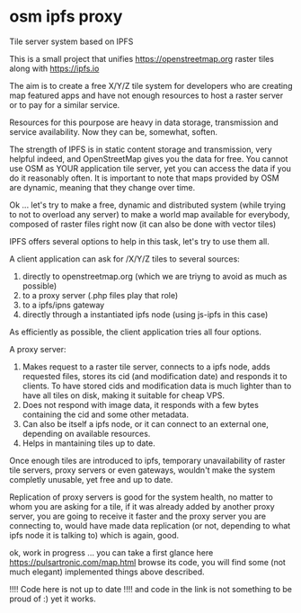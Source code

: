 # osm ipfs proxy
Tile server system based on IPFS

This is a small project that unifies https://openstreetmap.org raster tiles along with https://ipfs.io

The aim is to create a free X/Y/Z tile system for developers who are creating map featured apps and have not enough resources to host a raster server or to pay for a similar service.

Resources for this pourpose are heavy in data storage, transmission and service availability. Now they can be, somewhat, soften.

The strength of IPFS is in static content storage and transmission, very helpful indeed, and OpenStreetMap gives you the data for free. You cannot use OSM as YOUR application tile server, yet you can access the data if you do it reasonably often. It is important to note that maps provided by OSM are dynamic, meaning that they change over time.

Ok ... let's try to make a free, dynamic and distributed system (while trying to not to overload any server) to make a world map available for everybody, composed of raster files right now (it can also be done with vector tiles)

IPFS offers several options to help in this task, let's try to use them all.

A client application can ask for /X/Y/Z tiles to several sources:
1) directly to openstreetmap.org (which we are triyng to avoid as much as possible)
2) to a proxy server (.php files play that role)
3) to a ipfs/ipns gateway
4) directly through a instantiated ipfs node (using js-ipfs in this case)

As efficiently as possible, the client application tries all four options.

A proxy server:
1) Makes request to a raster tile server, connects to a ipfs node, adds requested files, stores its cid (and modification date) and responds it to clients. To have stored cids and modification data is much lighter than to have all tiles on disk, making it suitable for cheap VPS.
2) Does not respond with image data, it responds with a few bytes containing the cid and some other metadata.
3) Can also be itself a ipfs node, or it can connect to an external one, depending on available resources.
4) Helps in mantaining tiles up to date.

Once enough tiles are introduced to ipfs, temporary unavailability of raster tile servers, proxy servers or even gateways, wouldn't make the system completly unusable, yet free and up to date.

Replication of proxy servers is good for the system health, no matter to whom you are asking for a tile, if it was already added by another proxy server, you are going to receive it faster and the proxy server you are connecting to, would have made data replication (or not, depending to what ipfs node it is talking to) which is again, good.

ok, work in progress ... you can take a first glance here https://pulsartronic.com/map.html browse its code, you will find some (not much elegant) implemented things above described.

!!!! Code here is not up to date !!!! and code in the link is not something to be proud of :) yet it works.

